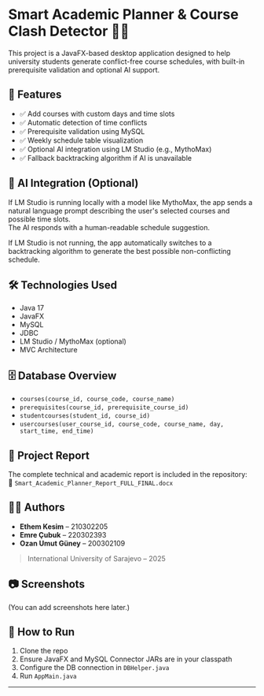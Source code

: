 # Smart Academic Planner & Course Clash Detector 🧠📅

This project is a JavaFX-based desktop application designed to help university students generate conflict-free course schedules, with built-in prerequisite validation and optional AI support.

## 🚀 Features

- ✅ Add courses with custom days and time slots  
- ✅ Automatic detection of time conflicts  
- ✅ Prerequisite validation using MySQL  
- ✅ Weekly schedule table visualization  
- ✅ Optional AI integration using LM Studio (e.g., MythoMax)  
- ✅ Fallback backtracking algorithm if AI is unavailable  

## 🧠 AI Integration (Optional)

If LM Studio is running locally with a model like MythoMax, the app sends a natural language prompt describing the user's selected courses and possible time slots.  
The AI responds with a human-readable schedule suggestion.

If LM Studio is not running, the app automatically switches to a backtracking algorithm to generate the best possible non-conflicting schedule.

## 🛠️ Technologies Used

- Java 17  
- JavaFX  
- MySQL  
- JDBC  
- LM Studio / MythoMax (optional)  
- MVC Architecture  

## 🗄️ Database Overview

- `courses(course_id, course_code, course_name)`  
- `prerequisites(course_id, prerequisite_course_id)`  
- `studentcourses(student_id, course_id)`  
- `usercourses(user_course_id, course_code, course_name, day, start_time, end_time)`  

## 📄 Project Report

The complete technical and academic report is included in the repository:  
📎 `Smart_Academic_Planner_Report_FULL_FINAL.docx`

## 👨‍💻 Authors

- **Ethem Kesim** – 210302205  
- **Emre Çubuk** – 220302393  
- **Ozan Umut Güney** – 200302109  
> International University of Sarajevo – 2025

## 📷 Screenshots

(You can add screenshots here later.)

## 🧪 How to Run

1. Clone the repo  
2. Ensure JavaFX and MySQL Connector JARs are in your classpath  
3. Configure the DB connection in `DBHelper.java`  
4. Run `AppMain.java`

---

